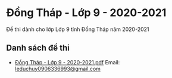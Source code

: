 # Đồng Tháp - Lớp 9 - 2020-2021

Đề thi dành cho lớp Lớp 9 tỉnh Đồng Tháp năm 2020-2021

## Danh sách đề thi

- [Đồng Tháp - Lớp 9 - 2020-2021.pdf](Đồng%20Tháp%20-%20Lớp%209%20-%202020-2021.pdf)
Email: leduchuy0906336993@gmail.com

